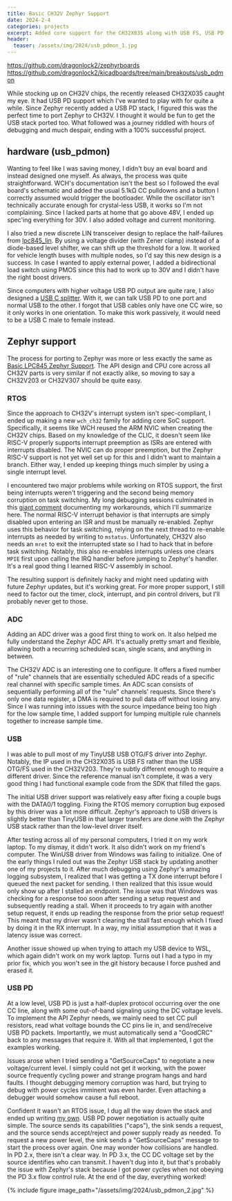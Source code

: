 ```yaml
---
title: Basic CH32V Zephyr Support
date: 2024-2-4
categories: projects
excerpt: Added core support for the CH32X035 along with USB FS, USB PD, ADC, and UART drivers. Supporting other CH32V parts will be relatively straightforward.
header:
  teaser: /assets/img/2024/usb_pdmon_1.jpg
---
```


<https://github.com/dragonlock2/zephyrboards>
<https://github.com/dragonlock2/kicadboards/tree/main/breakouts/usb_pdmon>

While stocking up on CH32V chips, the recently released CH32X035 caught my eye. It had USB PD support which I've wanted to play with for quite a while. Since Zephyr recently added a USB PD stack, I figured this was the perfect time to port Zephyr to CH32V. I thought it would be fun to get the USB stack ported too. What followed was a journey riddled with hours of debugging and much despair, ending with a 100% successful project.

## hardware (usb_pdmon)

Wanting to feel like I was saving money, I didn't buy an eval board and instead designed one myself. As always, the process was quite straightforward. WCH's documentation isn't the best so I followed the eval board's schematic and added the usual 5.1kΩ CC pulldowns and a button I correctly assumed would trigger the bootloader. While the oscillator isn't technically accurate enough for crystal-less USB, it works so I'm not complaining. Since I lacked parts at home that go above 48V, I ended up spec'ing everything for 30V. I also added voltage and current monitoring.

I also tried a new discrete LIN transceiver design to replace the half-failures from [lpc845_lin](../../../kicadboards/breakouts/lpc845_lin.pdf). By using a voltage divider (with Zener clamp) instead of a diode-based level shifter, we can shift up the threshold for a low. It worked for vehicle length buses with multiple nodes, so I'd say this new design is a success. In case I wanted to apply external power, I added a bidirectional load switch using PMOS since this had to work up to 30V and I didn't have the right boost drivers.

Since computers with higher voltage USB PD output are quite rare, I also designed a [USB C splitter](../../../kicadboards/breakouts/usb_c_splitter.pdf). With it, we can talk USB PD to one port and normal USB to the other. I forgot that USB cables only have one CC wire, so it only works in one orientation. To make this work passively, it would need to be a USB C male to female instead.

## Zephyr support

The process for porting to Zephyr was more or less exactly the same as [Basic LPC845 Zephyr Support](../../../2023/12/basic-lpc845-zephyr-support/). The API design and CPU core across all CH32V parts is very similar if not exactly alike, so moving to say a CH32V203 or CH32V307 should be quite easy.

### RTOS

Since the approach to CH32V's interrupt system isn't spec-compliant, I ended up making a new `wch_ch32` family for adding core SoC support. Specifically, it seems like WCH reused the ARM NVIC when creating the CH32V chips. Based on my knowledge of the CLIC, it doesn't seem like RISC-V properly supports interrupt preemption as ISRs are entered with interrupts disabled. The NVIC can do proper preemption, but the Zephyr RISC-V support is not yet well set up for this and I didn't want to maintain a branch. Either way, I ended up keeping things much simpler by using a single interrupt level.

I encountered two major problems while working on RTOS support, the first being interrupts weren't triggering and the second being memory corruption on task switching. My long debugging sessions culminated in this [giant comment](https://github.com/dragonlock2/zephyrboards/blob/main/soc/riscv/wch_ch32/common/irq.c#L25) documenting my workarounds, which I'll summarize here. The normal RISC-V interrupt behavior is that interrupts are simply disabled upon entering an ISR and must be manually re-enabled. Zephyr uses this behavior for task switching, relying on the next thread to re-enable interrupts as needed by writing to `mstatus`. Unfortunately, CH32V also needs an `mret` to exit the interrupted state so I had to hack that in before task switching. Notably, this also re-enables interrupts unless one clears `MPIE` first upon calling the IRQ handler before jumping to Zephyr's handler. It's a real good thing I learned RISC-V assembly in school.

The resulting support is definitely hacky and might need updating with future Zephyr updates, but it's working great. For more proper support, I still need to factor out the timer, clock, interrupt, and pin control drivers, but I'll probably never get to those.

### ADC

Adding an ADC driver was a good first thing to work on. It also helped me fully understand the Zephyr ADC API. It's actually pretty smart and flexible, allowing both a recurring scheduled scan, single scans, and anything in between.

The CH32V ADC is an interesting one to configure. It offers a fixed number of "rule" channels that are essentially scheduled ADC reads of a specific real channel with specific sample times. An ADC scan consists of sequentially performing all of the "rule" channels' requests. Since there's only one data register, a DMA is required to pull data off without losing any. Since I was running into issues with the source impedance being too high for the low sample time, I added support for lumping multiple rule channels together to increase sample time.

### USB

I was able to pull most of my TinyUSB USB OTG/FS driver into Zephyr. Notably, the IP used in the CH32X035 is USB FS rather than the USB OTG/FS used in the CH32V203. They're subtly different enough to require a different driver. Since the reference manual isn't complete, it was a very good thing I had functional example code from the SDK that filled the gaps.

The initial USB driver support was relatively easy after fixing a couple bugs with the DATA0/1 toggling. Fixing the RTOS memory corruption bug exposed by this driver was a lot more difficult. Zephyr's approach to USB drivers is slightly better than TinyUSB in that larger transfers are done with the Zephyr USB stack rather than the low-level driver itself.

After testing across all of my personal computers, I tried it on my work laptop. To my dismay, it didn't work. It also didn't work on my friend's computer. The WinUSB driver from Windows was failing to initialize. One of the early things I ruled out was the Zephyr USB stack by updating another one of my projects to it. After much debugging using Zephyr's amazing logging subsystem, I realized that I was getting a TX done interrupt before I queued the next packet for sending. I then realized that this issue would only show up after I stalled an endpoint. The issue was that Windows was checking for a response too soon after sending a setup request and subsequently reading a stall. When it proceeds to try again with another setup request, it ends up reading the response from the prior setup request! This meant that my driver wasn't clearing the stall fast enough which I fixed by doing it in the RX interrupt. In a way, my initial assumption that it was a latency issue was correct.

Another issue showed up when trying to attach my USB device to WSL, which again didn't work on my work laptop. Turns out I had a typo in my prior fix, which you won't see in the git history because I force pushed and erased it.

### USB PD

At a low level, USB PD is just a half-duplex protocol occurring over the one CC line, along with some out-of-band signaling using the DC voltage levels. To implement the API Zephyr needs, we mainly need to set CC pull resistors, read what voltage bounds the CC pins lie in, and send/receive USB PD packets. Importantly, we must automatically send a "GoodCRC" back to any messages that require it. With all that implemented, I got the examples working.

Issues arose when I tried sending a "GetSourceCaps" to negotiate a new voltage/current level. I simply could not get it working, with the power source frequently cycling power and strange program hangs and hard faults. I thought debugging memory corruption was hard, but trying to debug with power cycles imminent was even harder. Even attaching a debugger would somehow cause a full reboot.

Confident it wasn't an RTOS issue, I dug all the way down the stack and ended up writing [my own](https://github.com/dragonlock2/zephyrboards/blob/main/boards/riscv/usb_pdmon/board.c). USB PD power negotiation is actually quite simple. The source sends its capabilities ("caps"), the sink sends a request, and the source sends accept/reject and power supply ready as needed. To request a new power level, the sink sends a "GetSourceCaps" message to start the process over again. One may wonder how collisions are handled. In PD 2.x, there isn't a clear way. In PD 3.x, the CC DC voltage set by the source identifies who can transmit. I haven't dug into it, but that's probably the issue with Zephyr's stack because I got power cycles when not obeying the PD 3.x flow control rule. At the end of the day, everything worked!

{% include figure image_path="/assets/img/2024/usb_pdmon_2.jpg" %}
